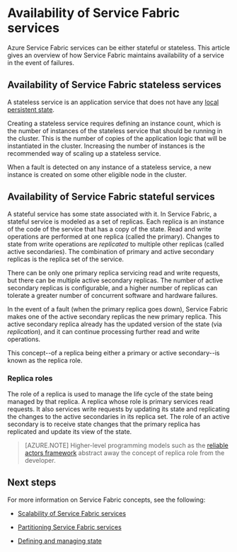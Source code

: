 <properties
   pageTitle="Availability of Service Fabric services | Microsoft Azure"
   description="Describes fault detection, failover, and recovery for services"
   services="service-fabric"
   documentationCenter=".net"
   authors="appi101"
   manager="timlt"
   editor=""/>

<tags
   ms.service="service-fabric"
   ms.devlang="dotnet"
   ms.topic="article"
   ms.tgt_pltfrm="NA"
   ms.workload="NA"
   ms.date="08/10/2016"
   ms.author="aprameyr"/>

# <a name="availability-of-service-fabric-services"></a>Availability of Service Fabric services
Azure Service Fabric services can be either stateful or stateless. This article gives an overview of how Service Fabric maintains availability of a service in the event of failures.

## <a name="availability-of-service-fabric-stateless-services"></a>Availability of Service Fabric stateless services
A stateless service is an application service that does not have any [local persistent state](service-fabric-concepts-state.md).

Creating a stateless service requires defining an instance count, which is the number of instances of the stateless service that should be running in the cluster. This is the number of copies of the application logic that will be instantiated in the cluster. Increasing the number of instances is the recommended way of scaling up a stateless service.

When a fault is detected on any instance of a stateless service, a new instance is created on some other eligible node in the cluster.

## <a name="availability-of-service-fabric-stateful-services"></a>Availability of Service Fabric stateful services
A stateful service has some state associated with it. In Service Fabric, a stateful service is modeled as a set of replicas. Each replica is an instance of the code of the service that has a copy of the state. Read and write operations are performed at one replica (called the primary). Changes to state from write operations are *replicated* to multiple other replicas (called active secondaries). The combination of primary and active secondary replicas is the replica set of the service.

There can be only one primary replica servicing read and write requests, but there can be multiple active secondary replicas. The number of active secondary replicas is configurable, and a higher number of replicas can tolerate a greater number of concurrent software and hardware failures.

In the event of a fault (when the primary replica goes down), Service Fabric makes one of the active secondary replicas the new primary replica. This active secondary replica already has the updated version of the state (via *replication*), and it can continue processing further read and write operations.

This concept--of a replica being either a primary or active secondary--is known as the replica role.

### <a name="replica-roles"></a>Replica roles
The role of a replica is used to manage the life cycle of the state being managed by that replica. A replica whose role is primary services read requests. It also services write requests by updating its state and replicating the changes to the active secondaries in its replica set. The role of an active secondary is to receive state changes that the primary replica has replicated and update its view of the state.

>[AZURE.NOTE] Higher-level programming models such as the [reliable actors framework](service-fabric-reliable-actors-introduction.md) abstract away the concept of replica role from the developer.

## <a name="next-steps"></a>Next steps

For more information on Service Fabric concepts, see the following:

- [Scalability of Service Fabric services](service-fabric-concepts-scalability.md)

- [Partitioning Service Fabric services](service-fabric-concepts-partitioning.md)

- [Defining and managing state](service-fabric-concepts-state.md)
